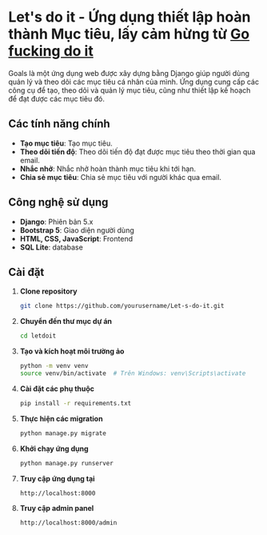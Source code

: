 # Let's do it - Ứng dụng thiết lập hoàn thành Mục tiêu, lấy cảm hừng từ [Go fucking do it](https://gofuckingdoit.com/?ref=access)  

Goals là một ứng dụng web được xây dựng bằng Django giúp người dùng quản lý và theo dõi các mục tiêu cá nhân của mình. Ứng dụng cung cấp các công cụ để tạo, theo dõi và quản lý mục tiêu, cũng như thiết lập kế hoạch để đạt được các mục tiêu đó.

## Các tính năng chính
- **Tạo mục tiêu**: Tạo mục tiêu.
- **Theo dõi tiến độ**: Theo dõi tiến độ đạt được mục tiêu theo thời gian qua email.
- **Nhắc nhở**: Nhắc nhở hoàn thành mục tiêu khi tới hạn.
- **Chia sẻ mục tiêu**: Chia sẻ mục tiêu với người khác qua email.

## Công nghệ sử dụng

- **Django**: Phiên bản 5.x
- **Bootstrap 5**: Giao diện người dùng
- **HTML, CSS, JavaScript**: Frontend
- **SQL Lite**: database 

## Cài đặt

1. **Clone repository**

   ```bash
   git clone https://github.com/yourusername/Let-s-do-it.git
   
2. **Chuyển đến thư mục dự án**
    ```bash
    cd letdoit
3. **Tạo và kích hoạt môi trường ảo**
    ```bash
    python -m venv venv
    source venv/bin/activate  # Trên Windows: venv\Scripts\activate
4. **Cài đặt các phụ thuộc**
    ```bash
    pip install -r requirements.txt

5. **Thực hiện các migration**
    ```bash
    python manage.py migrate
6. **Khởi chạy ứng dụng**
    ```bash
    python manage.py runserver
7. **Truy cập ứng dụng tại**
    ```bash
    http://localhost:8000
8. **Truy cập admin panel**
    ```bash
    http://localhost:8000/admin

